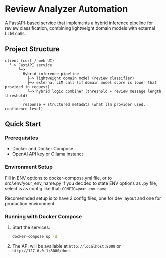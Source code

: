 # Review Analyzer Automation

A FastAPI-based service that implements a hybrid inference pipeline for review classification, combining lightweight domain models with external LLM calls.

## Project Structure

```
client (curl / web UI)
  └─> FastAPI service
      └─>
        Hybrid inference pipeline
          ├─> lightweight domain model (review classifier)
          ├─> external LLM call (if domain model score is lower that provided in request)
          └─> hybrid logic combiner (threshold + review message length threshold)
        ↓
        response + structured metadata (what llm provider used, confidence level)
```

## Quick Start

### Prerequisites

- Docker and Docker Compose
- OpenAI API key or Ollama instance

### Environment Setup

Fill in ENV options to docker-compose.yml file, or to src/.env/your_env_name.py
If you decided to state ENV options as .py file, select is as config like that: `CONFIG=your_env_name`

Recomennded setup is to have 2 config files, one for dev layout and one for production environment.

### Running with Docker Compose

1. Start the services:
   ```bash
   docker-compose up -d
   ```

2. The API will be available at `http://localhost:8000` or `http://127.0.0.1:8000/docs`